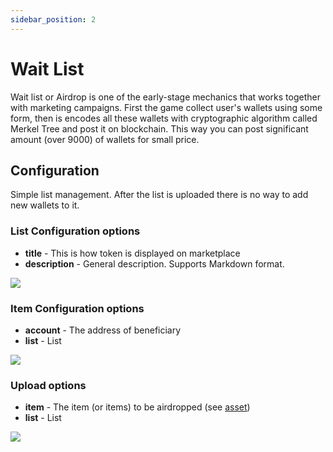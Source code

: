```yaml
---
sidebar_position: 2
---
```


# Wait List

Wait list or Airdrop is one of the early-stage mechanics that works together with marketing campaigns.
First the game collect user's wallets using some form, then is encodes all these wallets with cryptographic algorithm
called Merkel Tree and post it on blockchain. This way you can post significant amount (over 9000) of wallets for small
price.

## Configuration

Simple list management. After the list is uploaded there is no way to add new wallets to it.

### List Configuration options

- **title** - This is how token is displayed on marketplace
- **description** - General description. Supports Markdown format.

![](/img/simple-mechanics/waitlist_create.png)

### Item Configuration options

- **account** - The address of beneficiary
- **list** - List

![](/img/simple-mechanics/waitlist_account_create.png)

### Upload options

- **item** - The item (or items) to be airdropped (see [asset](/admin/miscellaneous/asset/))
- **list** - List 

![](/img/simple-mechanics/waitlist_upload.png)
